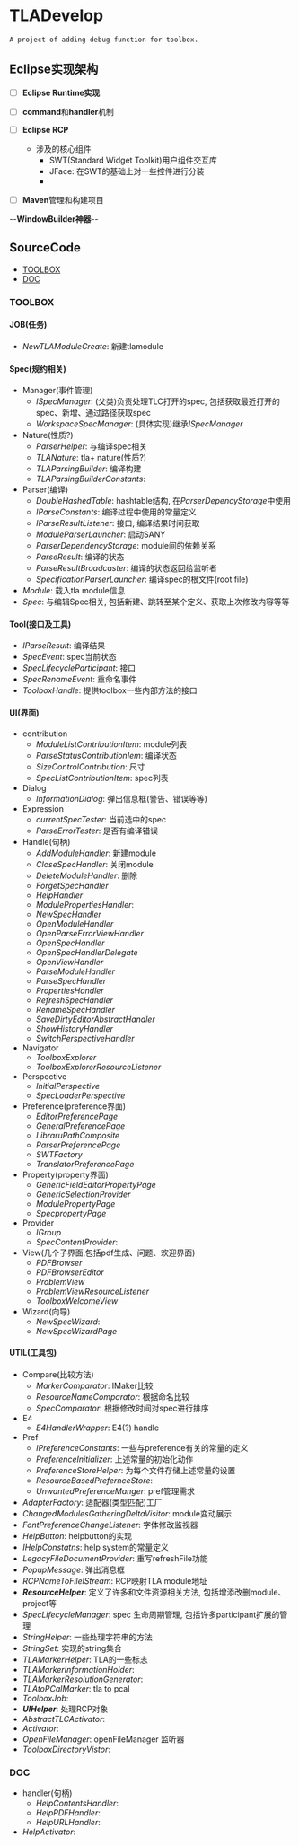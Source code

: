 # TLADevelop

`A project of adding debug function for toolbox.`

## Eclipse实现架构

- [ ] **Eclipse Runtime实现**

- [ ] **command**和**handler**机制

- [ ] **Eclipse RCP**
  - 涉及的核心组件
    - SWT(Standard Widget Toolkit)用户组件交互库
    - JFace: 在SWT的基础上对一些控件进行分装
    - 

- [ ] **Maven**管理和构建项目

--**WindowBuilder神器**--

## SourceCode

- [TOOLBOX](###TOOLBOX)
- [DOC](###DOC)

### TOOLBOX

#### JOB(任务)

- *NewTLAModuleCreate*: 新建tlamodule

#### Spec(规约相关)

- Manager(事件管理)
  - *ISpecManager*: (父类)负责处理TLC打开的spec, 包括获取最近打开的spec、新增、通过路径获取spec
  - *WorkspaceSpecManager*: (具体实现)继承*ISpecManager*
- Nature(性质?)
  - *ParserHelper*: 与编译spec相关
  - *TLANature*: tla+ nature(性质?)
  - *TLAParsingBuilder*: 编译构建
  - *TLAParsingBuilderConstants*:
- Parser(编译)
  - *DoubleHashedTable*: hashtable结构, 在*ParserDepencyStorage*中使用
  - *IParseConstants*: 编译过程中使用的常量定义
  - *IParseResultListener*: 接口, 编译结果时间获取
  - *ModuleParserLauncher*: 启动SANY
  - *ParserDependencyStorage*: module间的依赖关系
  - *ParseResult*: 编译的状态
  - *ParseResultBroadcaster*: 编译的状态返回给监听者
  - *SpecificationParserLauncher*: 编译spec的根文件(root file)
- *Module*: 载入tla module信息
- *Spec*: 与编辑Spec相关, 包括新建、跳转至某个定义、获取上次修改内容等等
  
#### Tool(接口及工具)

  - *IParseResult*: 编译结果
  - *SpecEvent*: spec当前状态
  - *SpecLifecycleParticipant*: 接口
  - *SpecRenameEvent*: 重命名事件
  - *ToolboxHandle*: 提供toolbox一些内部方法的接口

#### UI(界面)

- contribution
  - *ModuleListContributionItem*: module列表
  - *ParseStatusContributionIem*: 编译状态
  - *SizeControlContribution*: 尺寸
  - *SpecListContributionItem*: spec列表
- Dialog
  - *InformationDialog*: 弹出信息框(警告、错误等等)
- Expression
  - *currentSpecTester*: 当前选中的spec
  - *ParseErrorTester*: 是否有编译错误
- Handle(句柄)
  - *AddModuleHandler*: 新建module
  - *CloseSpecHandler*: 关闭module
  - *DeleteModuleHandler*: 删除
  - *ForgetSpecHandler*
  - *HelpHandler*
  - *ModulePropertiesHandler*:
  - *NewSpecHandler*
  - *OpenModuleHandler*
  - *OpenParseErrorViewHandler*
  - *OpenSpecHandler*
  - *OpenSpecHandlerDelegate*
  - *OpenViewHandler*
  - *ParseModuleHandler*
  - *ParseSpecHandler*
  - *PropertiesHandler*
  - *RefreshSpecHandler*
  - *RenameSpecHandler*
  - *SaveDirtyEditorAbstractHandler*
  - *ShowHistoryHandler*
  - *SwitchPerspectiveHandler*
- Navigator
  - *ToolboxExplorer*
  - *ToolboxExplorerResourceListener*
- Perspective
  - *InitialPerspective*
  - *SpecLoaderPerspective*
- Preference(preference界面)
  - *EditorPreferencePage*
  - *GeneralPreferencePage*
  - *LibraruPathComposite*
  - *ParserPreferencePage*
  - *SWTFactory*
  - *TranslatorPreferencePage*
- Property(property界面)
  - *GenericFieldEditorPropertyPage*
  - *GenericSelectionProvider*
  - *ModulePropertyPage*
  - *SpecpropertyPage*
- Provider
  - *IGroup*
  - *SpecContentProvider*:
- View(几个子界面,包括pdf生成、问题、欢迎界面)
  - *PDFBrowser*
  - *PDFBrowserEditor*
  - *ProblemView*
  - *ProblemViewResourceListener*
  - *ToolboxWelcomeView*
- Wizard(向导)
  - *NewSpecWizard*:
  - *NewSpecWizardPage*

#### UTIL(工具包)

  - Compare(比较方法)
    - *MarkerComparator*: IMaker比较
    - *ResourceNameComparator*: 根据命名比较
    - *SpecComparator*: 根据修改时间对spec进行排序
  - E4
    - *E4HandlerWrapper*: E4(?) handle 
  - Pref
    - *IPreferenceConstants*: 一些与preference有关的常量的定义
    - *PreferenceInitializer*: 上述常量的初始化动作
    - *PreferenceStoreHelper*: 为每个文件存储上述常量的设置
    - *ResourceBasedPrefernceStore*: 
    - *UnwantedPreferenceManger*: pref管理需求
  - *AdapterFactory*: 适配器(类型匹配)工厂
  - *ChangedModulesGatheringDeltaVisitor*: module变动展示
  - *FontPreferenceChangeListener*: 字体修改监视器
  - *HelpButton*: helpbutton的实现
  - *IHelpConstatns*: help system的常量定义
  - *LegacyFileDocumentProvider*: 重写refreshFile功能
  - *PopupMessage*: 弹出消息框
  - *RCPNameToFilelStream*: RCP映射TLA module地址
  - ***ResourceHelper***: 定义了许多和文件资源相关方法, 包括增添改删module、project等
  - *SpecLifecycleManager*: spec 生命周期管理, 包括许多participant扩展的管理
  - *StringHelper*: 一些处理字符串的方法
  - *StringSet*: 实现的string集合
  - *TLAMarkerHelper*: TLA的一些标志
  - *TLAMarkerInformationHolder*: 
  - *TLAMarkerResolutionGenerator*: 
  - *TLAtoPCalMarker*: tla to pcal
  - *ToolboxJob*: 
  - ***UIHelper***: 处理RCP对象
- *AbstractTLCActivator*:
- *Activator*:
- *OpenFileManager*: openFileManager 监听器
- *ToolboxDirectoryVistor*:
  
### DOC

- handler(句柄)
  - *HelpContentsHandler*: 
  - *HelpPDFHandler*: 
  - *HelpURLHandler*: 
- *HelpActivator*: